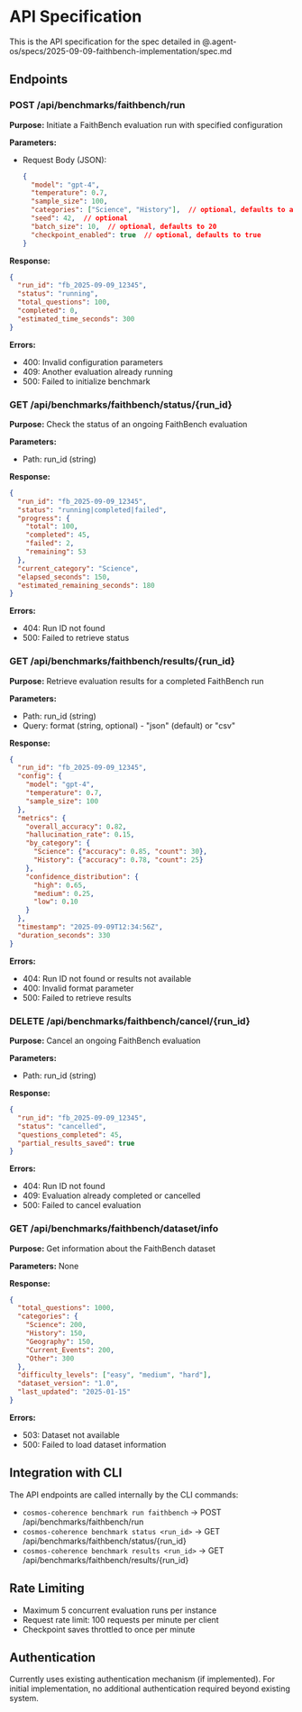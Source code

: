 # API Specification

This is the API specification for the spec detailed in @.agent-os/specs/2025-09-09-faithbench-implementation/spec.md

## Endpoints

### POST /api/benchmarks/faithbench/run

**Purpose:** Initiate a FaithBench evaluation run with specified configuration

**Parameters:**
- Request Body (JSON):
  ```json
  {
    "model": "gpt-4",
    "temperature": 0.7,
    "sample_size": 100,
    "categories": ["Science", "History"],  // optional, defaults to all
    "seed": 42,  // optional
    "batch_size": 10,  // optional, defaults to 20
    "checkpoint_enabled": true  // optional, defaults to true
  }
  ```

**Response:**
```json
{
  "run_id": "fb_2025-09-09_12345",
  "status": "running",
  "total_questions": 100,
  "completed": 0,
  "estimated_time_seconds": 300
}
```

**Errors:**
- 400: Invalid configuration parameters
- 409: Another evaluation already running
- 500: Failed to initialize benchmark

### GET /api/benchmarks/faithbench/status/{run_id}

**Purpose:** Check the status of an ongoing FaithBench evaluation

**Parameters:**
- Path: run_id (string)

**Response:**
```json
{
  "run_id": "fb_2025-09-09_12345",
  "status": "running|completed|failed",
  "progress": {
    "total": 100,
    "completed": 45,
    "failed": 2,
    "remaining": 53
  },
  "current_category": "Science",
  "elapsed_seconds": 150,
  "estimated_remaining_seconds": 180
}
```

**Errors:**
- 404: Run ID not found
- 500: Failed to retrieve status

### GET /api/benchmarks/faithbench/results/{run_id}

**Purpose:** Retrieve evaluation results for a completed FaithBench run

**Parameters:**
- Path: run_id (string)
- Query: format (string, optional) - "json" (default) or "csv"

**Response:**
```json
{
  "run_id": "fb_2025-09-09_12345",
  "config": {
    "model": "gpt-4",
    "temperature": 0.7,
    "sample_size": 100
  },
  "metrics": {
    "overall_accuracy": 0.82,
    "hallucination_rate": 0.15,
    "by_category": {
      "Science": {"accuracy": 0.85, "count": 30},
      "History": {"accuracy": 0.78, "count": 25}
    },
    "confidence_distribution": {
      "high": 0.65,
      "medium": 0.25,
      "low": 0.10
    }
  },
  "timestamp": "2025-09-09T12:34:56Z",
  "duration_seconds": 330
}
```

**Errors:**
- 404: Run ID not found or results not available
- 400: Invalid format parameter
- 500: Failed to retrieve results

### DELETE /api/benchmarks/faithbench/cancel/{run_id}

**Purpose:** Cancel an ongoing FaithBench evaluation

**Parameters:**
- Path: run_id (string)

**Response:**
```json
{
  "run_id": "fb_2025-09-09_12345",
  "status": "cancelled",
  "questions_completed": 45,
  "partial_results_saved": true
}
```

**Errors:**
- 404: Run ID not found
- 409: Evaluation already completed or cancelled
- 500: Failed to cancel evaluation

### GET /api/benchmarks/faithbench/dataset/info

**Purpose:** Get information about the FaithBench dataset

**Parameters:** None

**Response:**
```json
{
  "total_questions": 1000,
  "categories": {
    "Science": 200,
    "History": 150,
    "Geography": 150,
    "Current_Events": 200,
    "Other": 300
  },
  "difficulty_levels": ["easy", "medium", "hard"],
  "dataset_version": "1.0",
  "last_updated": "2025-01-15"
}
```

**Errors:**
- 503: Dataset not available
- 500: Failed to load dataset information

## Integration with CLI

The API endpoints are called internally by the CLI commands:
- `cosmos-coherence benchmark run faithbench` → POST /api/benchmarks/faithbench/run
- `cosmos-coherence benchmark status <run_id>` → GET /api/benchmarks/faithbench/status/{run_id}
- `cosmos-coherence benchmark results <run_id>` → GET /api/benchmarks/faithbench/results/{run_id}

## Rate Limiting

- Maximum 5 concurrent evaluation runs per instance
- Request rate limit: 100 requests per minute per client
- Checkpoint saves throttled to once per minute

## Authentication

Currently uses existing authentication mechanism (if implemented). For initial implementation, no additional authentication required beyond existing system.

